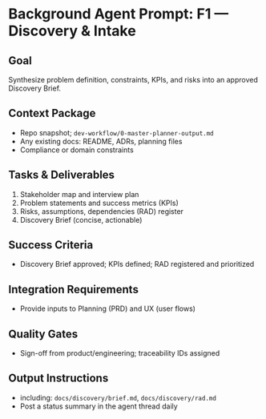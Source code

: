 # Background Agent Prompt: F1 — Discovery & Intake

## Goal
Synthesize problem definition, constraints, KPIs, and risks into an approved Discovery Brief.

## Context Package
- Repo snapshot; `dev-workflow/0-master-planner-output.md`
- Any existing docs: README, ADRs, planning files
- Compliance or domain constraints

## Tasks & Deliverables
1. Stakeholder map and interview plan
2. Problem statements and success metrics (KPIs)
3. Risks, assumptions, dependencies (RAD) register
4. Discovery Brief (concise, actionable)

## Success Criteria
- Discovery Brief approved; KPIs defined; RAD registered and prioritized

## Integration Requirements
- Provide inputs to Planning (PRD) and UX (user flows)

## Quality Gates
- Sign-off from product/engineering; traceability IDs assigned

## Output Instructions
- including: `docs/discovery/brief.md`, `docs/discovery/rad.md`
- Post a status summary in the agent thread daily
